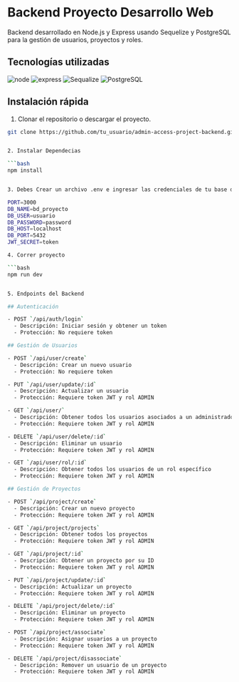 # Backend Proyecto Desarrollo Web

Backend desarrollado en Node.js y Express usando Sequelize y PostgreSQL para la gestión de usuarios, proyectos y roles.


## Tecnologías utilizadas

<div>
  <img  alt="node" src ="https://img.shields.io/badge/Node.js-6DA55F?logo=node.js&logoColor=white"/>
  <img  alt="express" src ="https://img.shields.io/badge/Express.js-%23404d59.svg?logo=express&logoColor=%2361DAFB"/>
  <img  alt="Sequalize" src ="https://img.shields.io/badge/Sequelize-52B0E7?logo=sequelize&logoColor=fff"/>
  <img  alt="PostgreSQL" src ="https://img.shields.io/badge/Postgres-%23316192.svg?logo=postgresql&logoColor=white"/>
</div>


## Instalación rápida

1. Clonar el repositorio o descargar el proyecto.

```bash
git clone https://github.com/tu_usuario/admin-access-project-backend.git


2. Instalar Dependecias

```bash
npm install


3. Debes Crear un archivo .env e ingresar las credenciales de tu base de datos y token

PORT=3000
DB_NAME=bd_proyecto
DB_USER=usuario
DB_PASSWORD=password
DB_HOST=localhost
DB_PORT=5432
JWT_SECRET=token

4. Correr proyecto

```bash
npm run dev


5. Endpoints del Backend

## Autenticación

- POST `/api/auth/login`
  - Descripción: Iniciar sesión y obtener un token
  - Protección: No requiere token

## Gestión de Usuarios

- POST `/api/user/create`
  - Descripción: Crear un nuevo usuario
  - Protección: No requiere token

- PUT `/api/user/update/:id`
  - Descripción: Actualizar un usuario
  - Protección: Requiere token JWT y rol ADMIN

- GET `/api/user/`
  - Descripción: Obtener todos los usuarios asociados a un administrador
  - Protección: Requiere token JWT y rol ADMIN

- DELETE `/api/user/delete/:id`
  - Descripción: Eliminar un usuario
  - Protección: Requiere token JWT y rol ADMIN

- GET `/api/user/rol/:id`
  - Descripción: Obtener todos los usuarios de un rol específico
  - Protección: Requiere token JWT y rol ADMIN

## Gestión de Proyectos

- POST `/api/project/create`
  - Descripción: Crear un nuevo proyecto
  - Protección: Requiere token JWT y rol ADMIN

- GET `/api/project/projects`
  - Descripción: Obtener todos los proyectos
  - Protección: Requiere token JWT y rol ADMIN

- GET `/api/project/:id`
  - Descripción: Obtener un proyecto por su ID
  - Protección: Requiere token JWT y rol ADMIN

- PUT `/api/project/update/:id`
  - Descripción: Actualizar un proyecto
  - Protección: Requiere token JWT y rol ADMIN

- DELETE `/api/project/delete/:id`
  - Descripción: Eliminar un proyecto
  - Protección: Requiere token JWT y rol ADMIN

- POST `/api/project/associate`
  - Descripción: Asignar usuarios a un proyecto
  - Protección: Requiere token JWT y rol ADMIN

- DELETE `/api/project/disassociate`
  - Descripción: Remover un usuario de un proyecto
  - Protección: Requiere token JWT y rol ADMIN


